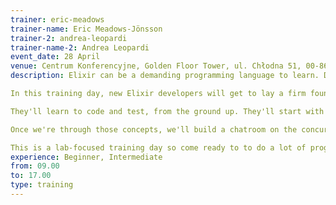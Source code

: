 ```yaml
---
trainer: eric-meadows
trainer-name: Eric Meadows-Jönsson
trainer-2: andrea-leopardi
trainer-name-2: Andrea Leopardi
event_date: 28 April
venue: Centrum Konferencyjne, Golden Floor Tower, ul. Chłodna 51, 00-867 Warszawa
description: Elixir can be a demanding programming language to learn. Developers who are coming from object-oriented languages have new concepts to learn, such as modelling programs in a functional way and working with processes and message passing.

In this training day, new Elixir developers will get to lay a firm foundation, presenting all of the core concepts in Elixir.

They'll learn to code and test, from the ground up. They'll start with Elixir datatypes, including maps, structs, tuples, and other primitives. Then, they'll move on to core concepts like using recursion, building higher order functions, composing with pipes, processes, and organising that code into modules.

Once we're through those concepts, we'll build a chatroom on the concurrency concepts that you should know, and if we have enough time, we'll use Erlang's OTP. This is a hands-on tutorial, the best way to teach these new concepts is with tests, and have students make those tests pass.

This is a lab-focused training day so come ready to to do a lot of programming and a lot of learning.
experience: Beginner, Intermediate
from: 09.00
to: 17.00 
type: training
---
```

